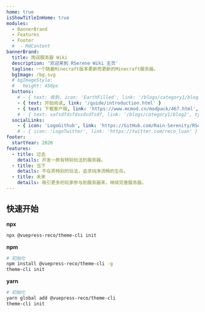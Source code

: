 ```yaml
---
home: true
isShowTitleInHome: true
modules:
  - BannerBrand
  - Features
  - Footer
  #  - MdContent
bannerBrand:
  title: 雨润服务器 Wiki
  description: '欢迎来到 RSerene Wiki 主页'
  tagline: 一个随着Minecraft版本更新而更新的Minecraft服务器。
  bgImage: /bg.svg
  # bgImageStyle:
  #   height: 450px
  buttons:
    # - { text: 收到, icon: 'EarthFilled', link: '/blogs/category1/blog2' }
    - { text: 开始阅读, link: '/guide/introduction.html' }
    - { text: 下载客户端, link: 'https://www.mcmod.cn/modpack/467.html', type: 'plain' }
    # - { text: safsdfdsfdssdsdfsdf, link: '/blogs/category1/blog2', type: 'text', icon: 'Alien' }
  socialLinks:
    - { icon: 'LogoGithub', link: 'https://GitHub.com/Rain-Serenity/RSerene-Wiki/' }
    # - { icon: 'LogoTwitter', link: 'https://twitter.com/reco_luan' }
footer:
  startYear: 2020
features:
  - title: 过去
    details: 开发一款有特别玩法的服务器。
  - title: 当下
    details: 不在弄特别的玩法，追求纯净流畅的生存。
  - title: 未来
    details: 吸引更多的玩家参与到服务器来，继续完善服务器。
---
```

## 快速开始

**npx**

```bash
npx @vuepress-reco/theme-cli init
```

**npm**

```bash
# 初始化
npm install @vuepress-reco/theme-cli -g
theme-cli init
```

**yarn**

```bash
# 初始化
yarn global add @vuepress-reco/theme-cli
theme-cli init
```
